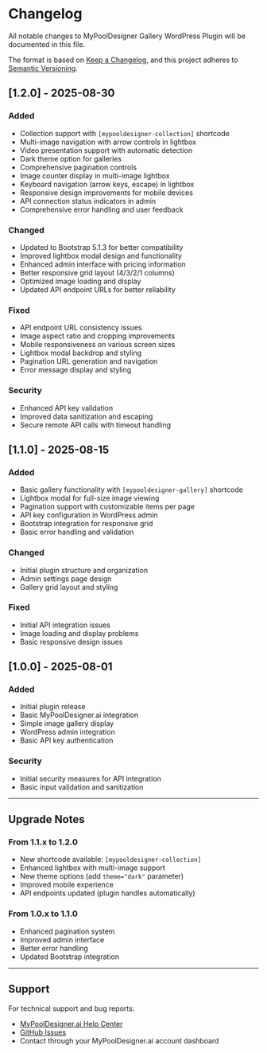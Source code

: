 # Changelog

All notable changes to MyPoolDesigner Gallery WordPress Plugin will be documented in this file.

The format is based on [Keep a Changelog](https://keepachangelog.com/en/1.0.0/),
and this project adheres to [Semantic Versioning](https://semver.org/spec/v2.0.0.html).

## [1.2.0] - 2025-08-30

### Added
- Collection support with `[mypooldesigner-collection]` shortcode
- Multi-image navigation with arrow controls in lightbox
- Video presentation support with automatic detection
- Dark theme option for galleries
- Comprehensive pagination controls
- Image counter display in multi-image lightbox
- Keyboard navigation (arrow keys, escape) in lightbox
- Responsive design improvements for mobile devices
- API connection status indicators in admin
- Comprehensive error handling and user feedback

### Changed
- Updated to Bootstrap 5.1.3 for better compatibility
- Improved lightbox modal design and functionality
- Enhanced admin interface with pricing information
- Better responsive grid layout (4/3/2/1 columns)
- Optimized image loading and display
- Updated API endpoint URLs for better reliability

### Fixed
- API endpoint URL consistency issues
- Image aspect ratio and cropping improvements
- Mobile responsiveness on various screen sizes
- Lightbox modal backdrop and styling
- Pagination URL generation and navigation
- Error message display and styling

### Security
- Enhanced API key validation
- Improved data sanitization and escaping
- Secure remote API calls with timeout handling

## [1.1.0] - 2025-08-15

### Added
- Basic gallery functionality with `[mypooldesigner-gallery]` shortcode
- Lightbox modal for full-size image viewing
- Pagination support with customizable items per page
- API key configuration in WordPress admin
- Bootstrap integration for responsive grid
- Basic error handling and validation

### Changed
- Initial plugin structure and organization
- Admin settings page design
- Gallery grid layout and styling

### Fixed
- Initial API integration issues
- Image loading and display problems
- Basic responsive design issues

## [1.0.0] - 2025-08-01

### Added
- Initial plugin release
- Basic MyPoolDesigner.ai integration
- Simple image gallery display
- WordPress admin integration
- Basic API key authentication

### Security
- Initial security measures for API integration
- Basic input validation and sanitization

---

## Upgrade Notes

### From 1.1.x to 1.2.0
- New shortcode available: `[mypooldesigner-collection]`
- Enhanced lightbox with multi-image support
- New theme options (add `theme="dark"` parameter)
- Improved mobile experience
- API endpoints updated (plugin handles automatically)

### From 1.0.x to 1.1.0
- Enhanced pagination system
- Improved admin interface
- Better error handling
- Updated Bootstrap integration

---

## Support

For technical support and bug reports:
- [MyPoolDesigner.ai Help Center](https://mypooldesigner.ai/help)
- [GitHub Issues](https://github.com/mypooldesigner/wordpress-plugin/issues)
- Contact through your MyPoolDesigner.ai account dashboard